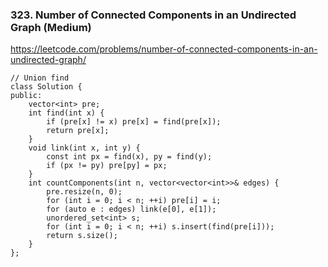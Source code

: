 ### 323. Number of Connected Components in an Undirected Graph (Medium)

https://leetcode.com/problems/number-of-connected-components-in-an-undirected-graph/

```
// Union find
class Solution {
public:
    vector<int> pre;
    int find(int x) {
        if (pre[x] != x) pre[x] = find(pre[x]);
        return pre[x];
    }
    void link(int x, int y) {
        const int px = find(x), py = find(y);
        if (px != py) pre[py] = px; 
    }
    int countComponents(int n, vector<vector<int>>& edges) {
        pre.resize(n, 0);
        for (int i = 0; i < n; ++i) pre[i] = i;
        for (auto e : edges) link(e[0], e[1]);
        unordered_set<int> s;
        for (int i = 0; i < n; ++i) s.insert(find(pre[i]));
        return s.size();
    }
};
```
